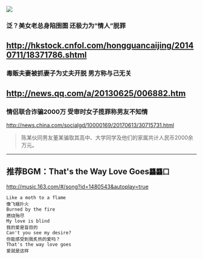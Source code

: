 ![](https://pbs.twimg.com/media/DjDxczHU8AEoK3T.jpg)
### 泛？美女老总身陷囹圄 还极力为”情人”脱罪
http://hkstock.cnfol.com/hongguancaijing/20140711/18371786.shtml
---
### 毒贩夫妻被抓妻子为丈夫开脱 男方称与己无关
http://news.qq.com/a/20130625/006882.htm
---
### 情侣联合诈骗2000万 受审时女子揽罪称男友不知情
http://news.china.com/socialgd/10000169/20170613/30715731.html
>陈某伙同男友董某骗取其高中、大学同学及他们的家属共计人民币2000余万元。
---
## 推荐BGM：That's the Way Love Goes`龘龘囗`
http://music.163.com/#/song?id=1480543&autoplay=true
```
Like a moth to a flame
像飞蛾扑火
Burned by the fire
燃烧殆尽
My love is blind
我的爱是盲目的
Can't you see my desire?
你能感受到我炙热的爱吗？
That's the way love goes
爱就是这样